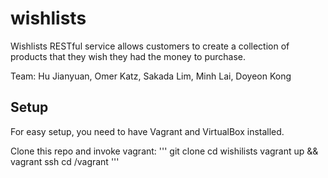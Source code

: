 # wishlists

Wishlists RESTful service allows customers to create a collection of products that they wish they had the money to purchase.

Team: Hu Jianyuan, Omer Katz, Sakada Lim, Minh Lai, Doyeon Kong

## Setup
For easy setup, you need to have Vagrant and VirtualBox installed.

Clone this repo and invoke vagrant:
'''
git clone 
cd wishilists
vagrant up && vagrant ssh
cd /vagrant
'''
